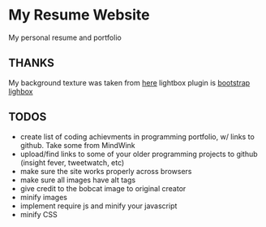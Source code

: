 # My Resume Website
My personal resume and portfolio

## THANKS
My background texture was taken from [here](http://designwoop.com/2012/03/20-free-subtle-textures-for-backgrounds/)
lightbox plugin is [bootstrap lighbox](http://jbutz.github.com/bootstrap-lightbox/)

## TODOS

- create list of coding achievments in programming portfolio, w/ links to github. Take some from MindWink
- upload/find links to some of your older programming projects to github (insight fever, tweetwatch, etc)
- make sure the site works properly across browsers
- make sure all images have alt tags
- give credit to the bobcat image to original creator
- minify images
- implement require js and minify your javascript
- minify CSS